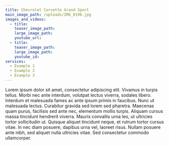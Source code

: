 ```yaml
---
title: Chevrolet Corvette Grand Sport
main_image_path: /uploads/IMG_0196.jpg
images_and_videos:
  - title:
    teaser_image_path:
    large_image_path:
    youtube_url:
  - title:
    teaser_image_path:
    large_image_path:
    youtube_id:
services:
  - Example 1
  - Example 2
  - Example 3
---
```



Lorem ipsum dolor sit amet, consectetur adipiscing elit. Vivamus in turpis tellus. Morbi nec ante interdum, volutpat lectus viverra, sodales libero. Interdum et malesuada fames ac ante ipsum primis in faucibus. Nunc ut malesuada lectus. Curabitur gravida sed lorem sed pharetra. Maecenas quam purus, facilisis sed ante nec, elementum mollis turpis. Aliquam cursus massa tincidunt hendrerit viverra. Mauris convallis urna leo, ut ultricies tortor sollicitudin ut. Quisque aliquet tincidunt neque, et rutrum tortor cursus vitae. In nec diam posuere, dapibus urna vel, laoreet risus. Nullam posuere ante nibh, sed aliquet nulla ultricies vitae. Sed consectetur commodo ullamcorper.